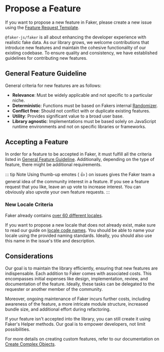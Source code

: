 # Propose a Feature

If you want to propose a new feature in Faker, please create a new issue using the [Feature Request Template](https://github.com/faker-js/faker/issues/new?labels=s%3A+pending+triage%2Cc%3A+feature%2Cs%3A+waiting+for+user+interest&projects=&template=feature_request.yml).

`@faker-js/faker` is all about enhancing the developer experience with realistic fake data.
As our library grows, we welcome contributions that introduce new features and maintain the cohesive functionality of our existing codebase.
To ensure quality and consistency, we have established guidelines for contributing new features.

## General Feature Guideline

General criteria for new features are as follows:

- **Relevance**: Must be widely applicable and not specific to a particular niche.
- **Deterministic**: Functions must be based on Fakers internal [Randomizer](/api/randomizer).
- **Conflict free**: Should not conflict with or duplicate existing features.
- **Utility**: Provides significant value to a broad user base.
- **Library agnostic**: Implementations must be based solely on JavaScript runtime environments and not on specific libraries or frameworks.

## Accepting a Feature

In order for a feature to be accepted in Faker, it must fulfill all the criteria listed in [General Feature Guideline](#general-feature-guideline).
Additionally, depending on the type of feature, there might be additional requirements.

::: tip Note
Using thumb-up emotes ( :+1: ) on issues gives the Faker team a general idea of the community interest in a feature.
If you see a feature request that you like, leave an up vote to increase interest.
You can obviously also upvote your own feature requests.
:::

### New Locale Criteria

Faker already contains [over 60 different locales](/guide/localization#available-locales).

If you want to propose a new locale that does not already exist, make sure to read our guide on [locale code names](/guide/localization#locale-codes).
You should be able to name your locale using the provided naming standards.
Ideally, you should also use this name in the issue's title and description.

## Considerations

Our goal is to maintain the library efficiently, ensuring that new features are indispensable.
Each addition to Faker comes with associated costs.
This encompasses initial expenses like design, implementation, review, and documentation of the feature.
Ideally, these tasks can be delegated to the requester or another member of the community.

Moreover, ongoing maintenance of Faker incurs further costs, including awareness of the feature, a more intricate module structure, increased bundle size, and additional effort during refactoring. 

If your feature isn't accepted into the library, you can still create it using Faker's Helper methods. 
Our goal is to empower developers, not limit possibilities.

For more details on creating custom features, refer to our documentation on [Create Complex Objects](/guide/usage#create-complex-objects).
